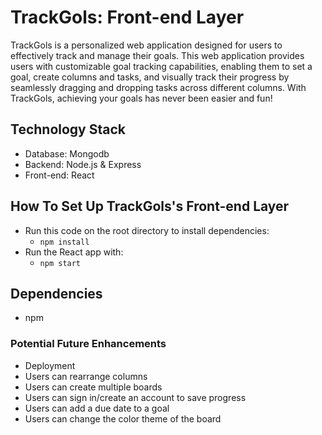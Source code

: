 # TrackGols: Front-end Layer

TrackGols is a personalized web application designed for users to effectively track and manage their goals. This web application provides users with customizable goal tracking capabilities, enabling them to set a goal, create columns and tasks, and visually track their progress by seamlessly dragging and dropping tasks across different columns. With TrackGols, achieving your goals has never been easier and fun! 

## Technology Stack

-   Database: Mongodb
-   Backend: Node.js & Express
-   Front-end: React

## How To Set Up TrackGols's Front-end Layer
-   Run this code on the root directory to install dependencies:
     -   ```npm install```
-   Run the React app with:
    -    ```npm start```

## Dependencies

-   npm

### Potential Future Enhancements

-   Deployment
-   Users can rearrange columns
-   Users can create multiple boards
-   Users can sign in/create an account to save progress
-   Users can add a due date to a goal
-   Users can change the color theme of the board